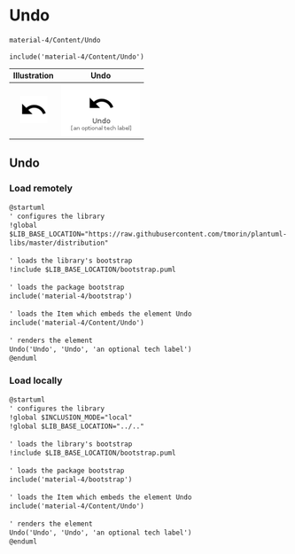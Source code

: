 # Undo


```text
material-4/Content/Undo
```

```text
include('material-4/Content/Undo')
```



| Illustration | Undo |
| :---: | :---: |
| ![illustration for Illustration](../../material-4/Content/Undo.png) | ![illustration for Undo](../../material-4/Content/Undo.Local.png) |




## Undo

### Load remotely
```plantuml
@startuml
' configures the library
!global $LIB_BASE_LOCATION="https://raw.githubusercontent.com/tmorin/plantuml-libs/master/distribution"

' loads the library's bootstrap
!include $LIB_BASE_LOCATION/bootstrap.puml

' loads the package bootstrap
include('material-4/bootstrap')

' loads the Item which embeds the element Undo
include('material-4/Content/Undo')

' renders the element
Undo('Undo', 'Undo', 'an optional tech label')
@enduml
```

### Load locally
```plantuml
@startuml
' configures the library
!global $INCLUSION_MODE="local"
!global $LIB_BASE_LOCATION="../.."

' loads the library's bootstrap
!include $LIB_BASE_LOCATION/bootstrap.puml

' loads the package bootstrap
include('material-4/bootstrap')

' loads the Item which embeds the element Undo
include('material-4/Content/Undo')

' renders the element
Undo('Undo', 'Undo', 'an optional tech label')
@enduml
```

